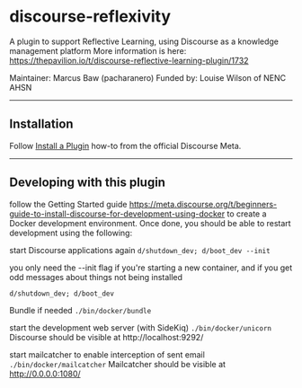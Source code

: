 # discourse-reflexivity
A plugin to support Reflective Learning, using Discourse as a knowledge management platform
More information is here: https://thepavilion.io/t/discourse-reflective-learning-plugin/1732

Maintainer: Marcus Baw (pacharanero)
Funded by: Louise Wilson of NENC AHSN

------

## Installation
Follow [Install a Plugin](https://meta.discourse.org/t/install-a-plugin/19157)
how-to from the official Discourse Meta.

------

## Developing with this plugin
follow the Getting Started guide https://meta.discourse.org/t/beginners-guide-to-install-discourse-for-development-using-docker to create a Docker development environment. Once done, you should be able to restart development using the following:

start Discourse applications again
`d/shutdown_dev; d/boot_dev --init`

you only need the --init flag if you're starting a new container, and if you get odd messages about things not being installed

`d/shutdown_dev; d/boot_dev`

Bundle if needed
`./bin/docker/bundle`

start the development web server (with SideKiq)
`./bin/docker/unicorn`
Discourse should be visible at
http://localhost:9292/

start mailcatcher to enable interception of sent email
`./bin/docker/mailcatcher`
Mailcatcher should be visible at
http://0.0.0.0:1080/

